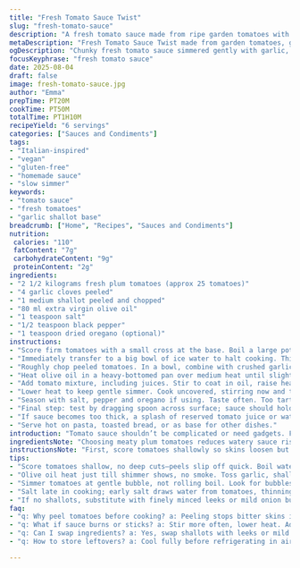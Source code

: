 ```yaml
---
title: "Fresh Tomato Sauce Twist"
slug: "fresh-tomato-sauce"
description: "A fresh tomato sauce made from ripe garden tomatoes with a rustic texture. A garlic and shallot base, simmered slowly with olive oil, salt, and pepper. No fancy gadgets needed, just knives and pots. The sauce thickens until it clings to pasta or bread. Variations include swapping shallots with leeks and adding a pinch of dried oregano for a Mediterranean flair. Perfect for quick dinners when canned tomatoes aren't an option. Relies on sensory cues—look for deep red color and simmering bubbles that slow down. Ideal for vegan and gluten-free diets."
metaDescription: "Fresh Tomato Sauce Twist made from garden tomatoes, garlic, shallots simmered low and slow. Chunky texture, vibrant color, simple ingredients, no blender needed."
ogDescription: "Chunky fresh tomato sauce simmered gently with garlic, shallots, olive oil. Skins peeled, seeds squeezed out, bubbles slow down signaling done."
focusKeyphrase: "fresh tomato sauce"
date: 2025-08-04
draft: false
image: fresh-tomato-sauce.jpg
author: "Emma"
prepTime: PT20M
cookTime: PT50M
totalTime: PT1H10M
recipeYield: "6 servings"
categories: ["Sauces and Condiments"]
tags:
- "Italian-inspired"
- "vegan"
- "gluten-free"
- "homemade sauce"
- "slow simmer"
keywords:
- "tomato sauce"
- "fresh tomatoes"
- "garlic shallot base"
breadcrumb: ["Home", "Recipes", "Sauces and Condiments"]
nutrition: 
 calories: "110"
 fatContent: "7g"
 carbohydrateContent: "9g"
 proteinContent: "2g"
ingredients:
- "2 1/2 kilograms fresh plum tomatoes (approx 25 tomatoes)"
- "4 garlic cloves peeled"
- "1 medium shallot peeled and chopped"
- "80 ml extra virgin olive oil"
- "1 teaspoon salt"
- "1/2 teaspoon black pepper"
- "1 teaspoon dried oregano (optional)"
instructions:
- "Score firm tomatoes with a small cross at the base. Boil a large pot of water. Immerse tomatoes for 25 seconds; watch closely so they don’t cook through."
- "Immediately transfer to a big bowl of ice water to halt cooking. This shocks skins to loosen; peel carefully starting at the scored cross. Then halve and squeeze out seeds gently. Retain juice—don’t discard, add it back later."
- "Roughly chop peeled tomatoes. In a bowl, combine with crushed garlic and shallot pieces. Don’t puree too much; leave chunky bits to retain fresh texture."
- "Heat olive oil in a heavy-bottomed pan over medium heat until slightly shimmering but not smoking. Toss in garlic and shallot to soften, stirring often. Aromas should bloom but do not brown them or bitterness creeps in."
- "Add tomato mixture, including juices. Stir to coat in oil, raise heat to bring to a soft simmer. Bubbles should form steadily, not furiously."
- "Lower heat to keep gentle simmer. Cook uncovered, stirring now and then so sauce thickens evenly without catching on bottom. Expect 45 to 55 minutes. You want sauce reduced by about a third or until reaching spoon-coating consistency—thick but still a bit loose."
- "Season with salt, pepper and oregano if using. Taste often. Too tart? A pinch of sugar helps balance acidity but add little by little."
- "Final step: test by dragging spoon across surface; sauce should hold shape briefly before filling back in."
- "If sauce becomes too thick, a splash of reserved tomato juice or water adjusts consistency instantly. If thin, simmer a little longer; patience rewards with deeper flavor."
- "Serve hot on pasta, toasted bread, or as base for other dishes."
introduction: "Tomato sauce shouldn’t be complicated or need gadgets. Fresh tomatoes treated well make the difference. I skip blending machines because I want the sauce to have those little chunks—imperfect but real. Garlic with shallots gives a sweeter, less sharp profile than garlic alone. Olive oil carries everything; heat it right so it fills the kitchen with that heady smell but doesn’t burn. Peel tomatoes after a quick boil then shock in ice water—that texture shifts quick and it’s fun to see skins slip off like magic. Simmering low and slow thickens sauce and deepens flavor, patience more than anything else. Salt only at the end to avoid drying out tomatoes during cooking. Always taste during simmering. Adjustments become intuitive. I prefer a sauce that clings to knife like a blanket, rich red, and smells like home."
ingredientsNote: "Choosing meaty plum tomatoes reduces watery sauce risk. A medium shallot softens garlic’s punch without overpowering. Olive oil quality affects final flavor greatly; use the good, but don’t flash heat it or you end up with bitterness. Salt late prevents drawing water too early and diluting flavors. Adjust salt carefully after reduction because concentration intensifies saltiness. Dried oregano optional—adds earthiness but fresh herbs tend to fade in long cooking, so add at the end or omit. Peeling tomatoes by blanching reduces peeling trouble but be quick; overcooking breaks down flesh weakening sauce texture. Save tomato juices after seeding to add back to the sauce, maintaining body and moisture. If no shallots, leeks or mild onion work but chop finely to avoid large bits."
instructionsNote: "First, score tomatoes shallowly so skins loosen but flesh stays intact during blanching. Boil only 25 seconds tops—longer and tomatoes start to cook inside, losing fresh taste and structure. Ice water bath is crucial to stop cooking instantly, making peeling easy. After peeling and seeding, chop roughly instead of pureeing—texture is everything here. Heat olive oil gently then gently soften garlic and shallot, watching for fragrant smell but no browning. Add tomatoes with juice, raise heat just until light bubble forms, then reduce to low simmer. Stir occasionally to prevent sticking or scorching, especially towards thicker end. Simmer uncovered to let excess water evaporate. Sauce ready when spoon drags cleanly and forms a coat; this usually takes 45-55 minutes. Season last—salt enhances flavors but overdosing ruins balance. If sauce thickens too quickly or scorches, add small amounts of tomato juice or water immediately and stir well. Finished sauce can be used immediately or cooled and stored refrigerated for up to 3 days. Flavor improves after resting overnight."
tips:
- "Score tomatoes shallow, no deep cuts—peels slip off quick. Boil water rolling, plunge for max 25 seconds only; too long cooks insides. Shock in ice water fast or skins cling, peeling becomes torture. Juice keep, don’t pour out; body of sauce relies on it. Seeds squeezed out mostly, some left adds rustic texture if you prefer. Chunky tomatoes not mush, fresh feel."
- "Olive oil heat just till shimmer shows, no smoke. Toss garlic, shallot gently to soften, smell blossoms but no browning—watch stove and pan edge for color shift. Bitterness creeps fast if browned. Stir often, low-medium heat steady. Garlic and shallot soften creates aroma base, sweeter, less harsh than garlic solo."
- "Simmer tomatoes at gentle bubble, not rolling boil. Look for bubbles slowing, colors deepen to a rich red—signaling reduction. Stir occasionally, scrape bottom or frying pan scorch spots form. Thickens slowly; aim for coat back of spoon, sauce clings but flows. If thick too fast, a splash reserved tomato juice or water thins instantly, avoid scorch or burn."
- "Salt late in cooking; early salt draws water from tomatoes, thinning sauce. Add pinch, taste, adjust carefully after about 40 minutes reduction, flavors concentrate. Oregano optional, best added with salt or last minutes. Fresh herbs break down to mush here, dried adds subtle earth."
- "If no shallots, substitute with finely minced leeks or mild onion but chop very small to avoid big chunks. Taste shifts slightly; keep that base mellow. Tomato choice matters—plum or Roma preferred, less watery, meaning thicker sauce. Watery tomatoes need longer simmer or risk thin sauce texture."
faq:
- "q: Why peel tomatoes before cooking? a: Peeling stops bitter skins in sauce. Easier to chop too. Skin tough, sticks in mouth. Use quick blanch-ice bath to loosen skins fast. Without peeling sauce can be gritty or bitter sometimes."
- "q: What if sauce burns or sticks? a: Stir more often, lower heat. Add reserved tomato juice or splash water if surface thickens too fast. Use heavy pan bottom to disperse heat. Burned taste ruins everything. Keep watch on pan edges for dark bits."
- "q: Can I swap ingredients? a: Yes, swap shallots with leeks or mild onion, chopped fine to avoid big bites. Oregano optional, add dried for earthiness late or skip if you want cleaner tomato flavor. Garlic mandatory for base aroma tastes better with shallots together."
- "q: How to store leftovers? a: Cool fully before refrigerating in airtight container. Lasts 3 days usually. Freeze in portions for months; good reheated slow in pan, add splash water if thickened too much. Don’t keep warm on stove too long or flavor dulls."

---
```

